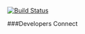[![Build Status](https://travis-ci.org/kishanlalbj/connect-book.svg?branch=master)](https://travis-ci.org/kishanlalbj/connect-book)



###Developers Connect